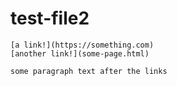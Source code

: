 # test-file2

```
[a link!](https://something.com)
[another link!](some-page.html)

some paragraph text after the links
```